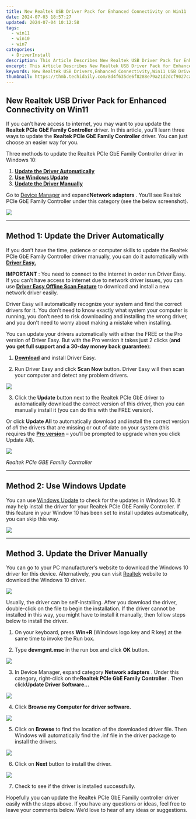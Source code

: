```yaml
---
title: New Realtek USB Driver Pack for Enhanced Connectivity on Win11
date: 2024-07-03 18:57:27
updated: 2024-07-04 10:12:58
tags:
  - win11
  - win10
  - win7
categories:
  - DriverInstall
description: This Article Describes New Realtek USB Driver Pack for Enhanced Connectivity on Win11
excerpt: This Article Describes New Realtek USB Driver Pack for Enhanced Connectivity on Win11
keywords: New Realtek USB Drivers,Enhanced Connectivity,Win11 USB Driver Pack,Realtek USB Drivers Compatibility with Win11,Optimized Realtek Drivers for Windows 11,USB Driver Pack for Improved Performance,Realtek USB Adapter Support on Win11
thumbnail: https://thmb.techidaily.com/8d4f635de6f8288e79a21d2dcf9027cad8747323c88b4f310acedbe966d2fadc.jpg
---
```


## New Realtek USB Driver Pack for Enhanced Connectivity on Win11

 If you can’t have access to internet, you may want to you update the **Realtek PCIe GbE Family Controller** driver. In this article, you’ll learn three ways to update the **Realtek PCIe GbE Family Controller** driver. You can just choose an easier way for you.

 Three methods to update the Realtek PCIe GbE Family Controller driver in Windows 10:

1. **[Update the Driver Automatically](#m1)**
2. **[Use Windows Update](#m2)**
3. **[Update the Driver Manually](#m3)**

 Go to [Device Manager](https://tools.techidaily.com/drivereasy/download/) and expand**Network adapters** . You’ll see Realtek PCIe GbE Family Controller under this category (see the below screenshot).

![](https://images.drivereasy.com/wp-content/uploads/2018/10/img_5bd01d7cc69b6.jpg)

---

## **Method 1: Update the Driver Automatically**

 If you don’t have the time, patience or computer skills to update the Realtek PCIe GbE Family Controller driver manually,  you can do it automatically with **[Driver Easy.](https://tools.techidaily.com/drivereasy/download/)**

**IMPORTANT** : You need to connect to the internet in order run Driver Easy. If you can’t have access to internet due to network driver issues, you can use **[Driver Easy Offline Scan Feature](https://tools.techidaily.com/drivereasy/download/)**  to download and install a new network driver easily.

 Driver Easy will automatically recognize your system and find the correct drivers for it. You don’t need to know exactly what system your computer is running, you don’t need to risk downloading and installing the wrong driver, and you don’t need to worry about making a mistake when installing.

 You can update your drivers automatically with either the FREE or the Pro version of Driver Easy. But with the Pro version it takes just 2 clicks (**and you get full support and a 30-day money back guarantee**):

 1) **[Download](https://tools.techidaily.com/drivereasy/download/)**   and install Driver Easy.

 2) Run Driver Easy and click **Scan Now**   button. Driver Easy will then scan your computer and detect any problem drivers.

![](https://images.drivereasy.com/wp-content/uploads/2018/10/img_5bd022406e025.jpg)

 3) Click the **Update** button next to the Realtek PCIe GbE driver to automatically download the correct version of this driver, then you can manually install it (you can do this with the FREE version).

 Or click **Update All**  to automatically download and install the correct version of _all_   the drivers that are missing or out of date on your system (this requires the **[Pro version](https://tools.techidaily.com/drivereasy/download/)**  – you’ll be prompted to upgrade when you click Update All).

![](https://images.drivereasy.com/wp-content/uploads/2018/10/img_5bd0225612f41.jpg)

_Realtek PCIe GBE Familly Controller_

---

## Method 2: Use Windows Update

 You can use [Windows Update](https://tools.techidaily.com/drivereasy/download/) to check for the updates in Windows 10\. It may help install the driver for your Realtek PCIe GbE Family Controller. If this feature in your Window 10 has been set to install updates automatically, you can skip this way.

![](https://images.drivereasy.com/wp-content/uploads/2018/10/img_5bd0236547c83.jpg)

---

## Method 3\. Update the Driver Manually

 You can go to your PC manufacturer’s website to download the Windows 10 driver for this device. Alternatively, you can visit [Realtek](http://www.realtek.com/downloads/) website to download the Windows 10 driver.

![](https://images.drivereasy.com/wp-content/uploads/2019/03/image-521.png)

 Usually, the driver can be self-installing. After you download the driver, double-click on the file to begin the installation. If the driver cannot be installed in this way, you might have to install it manually, then follow steps below to install the driver.

 1) On your keyboard, press **Win+R** (Windows logo key and R key) at the same time to invoke the Run box.

 2) Type **devmgmt.msc** in the run box and click **OK** button.

![](https://images.drivereasy.com/wp-content/uploads/2018/10/img_5bd0234c3a594.png)

 3) In Device Manager, expand category **Network adapters** . Under this category, right-click on the**Realtek PCIe GbE Family Controller** . Then click**Update Driver Software…**

![](https://images.drivereasy.com/wp-content/uploads/2018/10/img_5bd023a099bb2.jpg)

 4) Click **Browse my Computer for driver software.**

![](https://images.drivereasy.com/wp-content/uploads/2018/10/img_5bd023ca8557c.jpg)

 5) Click on   **Browse**  to find the location of the downloaded driver file. Then Windows will automatically find the .inf file in the driver package to install the drivers.

![](https://images.drivereasy.com/wp-content/uploads/2018/10/img_5bd023f947709.jpg)

 6) Click on   **Next** button to install the driver.

![](https://images.drivereasy.com/wp-content/uploads/2018/10/img_5bd0244b633c8.jpg)

7) Check to see if the driver is installed successfully.

 Hopefully you can update the Realtek PCIe GbE Familly controller driver easily with the steps above. If you have any questions or ideas, feel free to leave your comments below. We’d love to hear of any ideas or suggestions.

<ins class="adsbygoogle"
     style="display:block"
     data-ad-format="autorelaxed"
     data-ad-client="ca-pub-7571918770474297"
     data-ad-slot="1223367746"></ins>



<ins class="adsbygoogle"
     style="display:block"
     data-ad-client="ca-pub-7571918770474297"
     data-ad-slot="8358498916"
     data-ad-format="auto"
     data-full-width-responsive="true"></ins>
